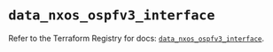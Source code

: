 # `data_nxos_ospfv3_interface`

Refer to the Terraform Registry for docs: [`data_nxos_ospfv3_interface`](https://registry.terraform.io/providers/ciscodevnet/nxos/0.5.10/docs/data-sources/ospfv3_interface).
